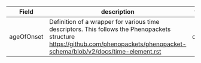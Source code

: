 |Field | description | type | properties | example | enum|
| ---| ---| ---| ---| ---| --- |
| ageOfOnset | Definition of a wrapper for various time descriptors. This follows the Phenopackets structure https://github.com/phenopackets/phenopacket-schema/blob/v2/docs/time-element.rst | object | NA | NA | NA|
